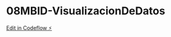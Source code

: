 # 08MBID-VisualizacionDeDatos

[Edit in Codeflow ⚡️](https://stackblitz.com/~/github.com/amunardegea/08MBID-VisualizacionDeDatos)
